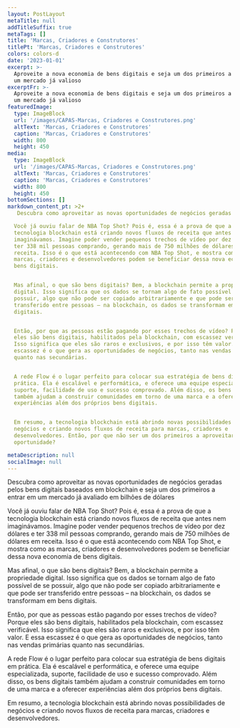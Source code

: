 ```yaml
---
layout: PostLayout
metaTitle: null
addTitleSuffix: true
metaTags: []
title: 'Marcas, Criadores e Construtores'
titlePt: 'Marcas, Criadores e Construtores'
colors: colors-d
date: '2023-01-01'
excerpt: >-
  Aproveite a nova economia de bens digitais e seja um dos primeiros a entrar em
  um mercado já valioso
excerptFr: >-
  Aproveite a nova economia de bens digitais e seja um dos primeiros a entrar em
  um mercado já valioso
featuredImage:
  type: ImageBlock
  url: '/images/CAPAS-Marcas, Criadores e Construtores.png'
  altText: 'Marcas, Criadores e Construtores'
  caption: 'Marcas, Criadores e Construtores'
  width: 800
  height: 450
media:
  type: ImageBlock
  url: '/images/CAPAS-Marcas, Criadores e Construtores.png'
  altText: 'Marcas, Criadores e Construtores'
  caption: 'Marcas, Criadores e Construtores'
  width: 800
  height: 450
bottomSections: []
markdown_content_pt: >2+
   Descubra como aproveitar as novas oportunidades de negócios geradas pelos bens digitais baseados em blockchain e seja um dos primeiros a entrar em um mercado já avaliado em bilhões de dólares

  Você já ouviu falar de NBA Top Shot? Pois é, essa é a prova de que a
  tecnologia blockchain está criando novos fluxos de receita que antes nem
  imaginávamos. Imagine poder vender pequenos trechos de vídeo por dez dólares e
  ter 338 mil pessoas comprando, gerando mais de 750 milhões de dólares em
  receita. Isso é o que está acontecendo com NBA Top Shot, e mostra como as
  marcas, criadores e desenvolvedores podem se beneficiar dessa nova economia de
  bens digitais.


  Mas afinal, o que são bens digitais? Bem, a blockchain permite a propriedade
  digital. Isso significa que os dados se tornam algo de fato possível de se
  possuir, algo que não pode ser copiado arbitrariamente e que pode ser
  transferido entre pessoas – na blockchain, os dados se transformam em bens
  digitais.


  Então, por que as pessoas estão pagando por esses trechos de vídeo? Porque
  eles são bens digitais, habilitados pela blockchain, com escassez verificável.
  Isso significa que eles são raros e exclusivos, e por isso têm valor. E essa
  escassez é o que gera as oportunidades de negócios, tanto nas vendas primárias
  quanto nas secundárias.


  A rede Flow é o lugar perfeito para colocar sua estratégia de bens digitais em
  prática. Ela é escalável e performática, e oferece uma equipe especializada,
  suporte, facilidade de uso e sucesso comprovado. Além disso, os bens digitais
  também ajudam a construir comunidades em torno de uma marca e a oferecer
  experiências além dos próprios bens digitais.


  Em resumo, a tecnologia blockchain está abrindo novas possibilidades de
  negócios e criando novos fluxos de receita para marcas, criadores e
  desenvolvedores. Então, por que não ser um dos primeiros a aproveitar essa
  oportunidade?

metaDescription: null
socialImage: null
---
```

 Descubra como aproveitar as novas oportunidades de negócios geradas pelos bens digitais baseados em blockchain e seja um dos primeiros a entrar em um mercado já avaliado em bilhões de dólares

Você já ouviu falar de NBA Top Shot? Pois é, essa é a prova de que a tecnologia blockchain está criando novos fluxos de receita que antes nem imaginávamos. Imagine poder vender pequenos trechos de vídeo por dez dólares e ter 338 mil pessoas comprando, gerando mais de 750 milhões de dólares em receita. Isso é o que está acontecendo com NBA Top Shot, e mostra como as marcas, criadores e desenvolvedores podem se beneficiar dessa nova economia de bens digitais.

Mas afinal, o que são bens digitais? Bem, a blockchain permite a propriedade digital. Isso significa que os dados se tornam algo de fato possível de se possuir, algo que não pode ser copiado arbitrariamente e que pode ser transferido entre pessoas – na blockchain, os dados se transformam em bens digitais.

Então, por que as pessoas estão pagando por esses trechos de vídeo? Porque eles são bens digitais, habilitados pela blockchain, com escassez verificável. Isso significa que eles são raros e exclusivos, e por isso têm valor. E essa escassez é o que gera as oportunidades de negócios, tanto nas vendas primárias quanto nas secundárias.

A rede Flow é o lugar perfeito para colocar sua estratégia de bens digitais em prática. Ela é escalável e performática, e oferece uma equipe especializada, suporte, facilidade de uso e sucesso comprovado. Além disso, os bens digitais também ajudam a construir comunidades em torno de uma marca e a oferecer experiências além dos próprios bens digitais.

Em resumo, a tecnologia blockchain está abrindo novas possibilidades de negócios e criando novos fluxos de receita para marcas, criadores e desenvolvedores. 

